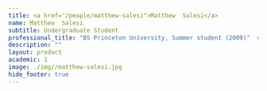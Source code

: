 ```yaml
---
title: <a href="/people/matthew-salesi">Matthew  Salesi</a>
name: Matthew  Salesi
subtitle: Undergraduate Student
professional_title: "BS Princeton University, Summer student (2009)"  # Joined professional titles
description: ""
layout: product
academic: 1
image: ./img//matthew-salesi.jpg
hide_footer: true
---
```

